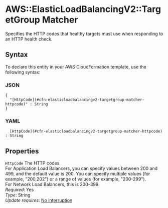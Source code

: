# AWS::ElasticLoadBalancingV2::TargetGroup Matcher<a name="aws-properties-elasticloadbalancingv2-targetgroup-matcher"></a>

Specifies the HTTP codes that healthy targets must use when responding to an HTTP health check\.

## Syntax<a name="aws-properties-elasticloadbalancingv2-targetgroup-matcher-syntax"></a>

To declare this entity in your AWS CloudFormation template, use the following syntax:

### JSON<a name="aws-properties-elasticloadbalancingv2-targetgroup-matcher-syntax.json"></a>

```
{
  "[HttpCode](#cfn-elasticloadbalancingv2-targetgroup-matcher-httpcode)" : String
}
```

### YAML<a name="aws-properties-elasticloadbalancingv2-targetgroup-matcher-syntax.yaml"></a>

```
﻿  [HttpCode](#cfn-elasticloadbalancingv2-targetgroup-matcher-httpcode) : String
```

## Properties<a name="aws-properties-elasticloadbalancingv2-targetgroup-matcher-properties"></a>

`HttpCode`  <a name="cfn-elasticloadbalancingv2-targetgroup-matcher-httpcode"></a>
The HTTP codes\.  
For Application Load Balancers, you can specify values between 200 and 499, and the default value is 200\. You can specify multiple values \(for example, "200,202"\) or a range of values \(for example, "200\-299"\)\.  
For Network Load Balancers, this is 200–399\.  
*Required*: Yes  
*Type*: String  
*Update requires*: [No interruption](https://docs.aws.amazon.com/AWSCloudFormation/latest/UserGuide/using-cfn-updating-stacks-update-behaviors.html#update-no-interrupt)